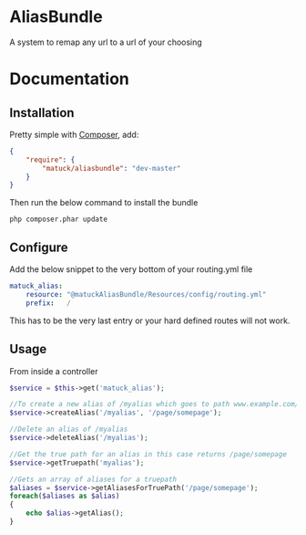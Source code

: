 AliasBundle
===========

A system to remap any url to a url of your choosing

Documentation
=============
## Installation
Pretty simple with [Composer](http://packagist.org), add:

```json
{
    "require": {
        "matuck/aliasbundle": "dev-master"
    }
}
```
Then run the below command to install the bundle

```
php composer.phar update
```

## Configure
Add the below snippet to the very bottom of your routing.yml file

```yaml
matuck_alias:
    resource: "@matuckAliasBundle/Resources/config/routing.yml"
    prefix:   /
```

This has to be the very last entry or your hard defined routes will not work.

## Usage
From inside a controller

```php
$service = $this->get('matuck_alias');

//To create a new alias of /myalias which goes to path www.example.com/page/somepage
$service->createAlias('/myalias', '/page/somepage');

//Delete an alias of /myalias
$service->deleteAlias('/myalias');

//Get the true path for an alias in this case returns /page/somepage
$service->getTruepath('myalias');

//Gets an array of aliases for a truepath
$aliases = $service->getAliasesForTruePath('/page/somepage');
foreach($aliases as $alias)
{
    echo $alias->getAlias();
}
```